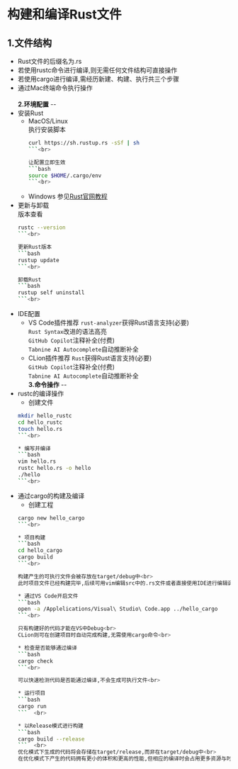 **构建和编译Rust文件**
=
**1.文件结构**
--
* Rust文件的后缀名为.rs<br>
* 若使用rustc命令进行编译,则无需任何文件结构可直接操作<br>
* 若使用cargo进行编译,需经历新建、构建、执行共三个步骤<br>
* 通过Mac终端命令执行操作<br>  
**2.环境配置**
--
* 安装Rust<br>
    * MacOS/Linux<br>
        执行安装脚本
        ```bash
        curl https://sh.rustup.rs -sSf | sh
        ```<br>
        
        让配置立即生效
        ```bash
        source $HOME/.cargo/env
        ```<br>
        
    * Windows
        参见[Rust官网教程](https://www.rust-lang.org/tools/install)<br>
* 更新与卸载<br>
    版本查看
    ```bash
    rustc --version
    ```<br>
    
    更新Rust版本
    ```bash
    rustup update
    ```<br>
    
    卸载Rust
    ```bash
    rustup self uninstall
    ```<br>
    
* IDE配置
    * VS Code插件推荐
        `rust-analyzer`获得Rust语言支持(必要)<br>
        `Rust Syntax`改进的语法高亮<br>
        `GitHub Copilot`注释补全(付费)<br>
        `Tabnine AI Autocomplete`自动推断补全<br>
    * CLion插件推荐
        `Rust`获得Rust语言支持(必要)<br>
        `GitHub Copilot`注释补全(付费)<br>
        `Tabnine AI Autocomplete`自动推断补全<br>
**3.命令操作**
--
* rustc的编译操作<br>
    * 创建文件
    ```bash
    mkdir hello_rustc
    cd hello_rustc
    touch hello.rs
    ```<br>
    
    * 编写并编译
    ```bash
    vim hello.rs
    rustc hello.rs -o hello
    ./hello
    ```<br>
    
* 通过cargo的构建及编译<br>
    * 创建工程
    ```bash
    cargo new hello_cargo
    ```<br>
    
    * 项目构建
    ```bash
    cd hello_cargo
    cargo build
    ```<br>
    
    构建产生的可执行文件会被存放在target/debug中<br>
    此时项目文件已经构建完毕,后续可用vim编辑src中的.rs文件或者直接使用IDE进行编辑调试<br>
    
    * 通过VS Code开启文件
    ```bash
    open -a /Applelications/Visual\ Studio\ Code.app ../hello_cargo
    ```<br>
    
    只有构建好的代码才能在VS中Debug<br>
    CLion则可在创建项目时自动完成构建,无需使用cargo命令<br>
    
    * 检查是否能够通过编译
    ```bash
    cargo check
    ```<br>

    可以快速检测代码是否能通过编译,不会生成可执行文件<br>
    
    * 运行项目
    ```bash
    cargo run
    ```  <br>
    
    * 以Release模式进行构建
    ```bash
    cargo build --release
    ```  <br>
    优化模式下生成的代码将会存储在target/release,而非在target/debug中<br>
    在优化模式下产生的代码拥有更小的体积和更高的性能,但相应的编译时会占用更多资源与时间<br>
